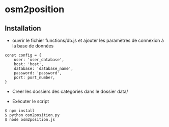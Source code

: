 # osm2position

## Installation

- ouvrir le fichier functions/db.js et ajouter les paramètres de connexion à la base de données

```
const config = {
    user: 'user_database',
    host: 'host',
    database: 'database_name',
    password: 'password',
    port: port_number,
}
```

- Creer les dossiers des categories dans le dossier data/

- Exécuter le script

```
$ npm install
$ python osm2position.py
$ node osm2position.js
```
